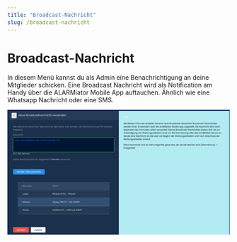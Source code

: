 ```yaml
---
title: "Broadcast-Nachricht"
slug: /broadcast-nachricht
---
```


# Broadcast-Nachricht

In diesem Menü kannst du als Admin eine Benachrichtigung an deine Mitglieder schicken. Eine Broadcast Nachricht wird als Notification am Handy über die ALARMiator Mobile App auftauchen. Ähnlich wie eine Whatsapp Nachricht oder eine SMS.


![](/img/image-4-1024x576.png)